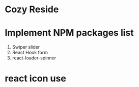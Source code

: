 # Cozy Reside

# Implement NPM packages list
1. Swiper slider
2. React Hook form
3. react-loader-spinner 

# react icon use

